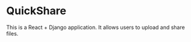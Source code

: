 # QuickShare

This is a React + Django application. It allows users to upload and share files.

<!-- ## !Important Please Ignore the security warning on the browser, -->
<!-- ## It's only because the certificate is self-signed. -->


